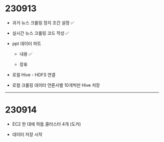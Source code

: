 # 230913

- 과거 뉴스 크롤링 정지 조건 설정 ✅

- 실시간 뉴스 크롤링 코드 작성 ✅

- ppt 데이터 파트 
  
  - 내용 ✅
  
  - 장표

- 로컬 Hive - HDFS 연결

- 로컬 크롤링 데이터 언론사별 10개씩만  Hive 저장

---

# 230914

- EC2 한 대에 하둡 클러스터 4개 (도커)

- 데이터 저장 시작
